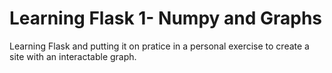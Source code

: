# Learning Flask 1-  Numpy and Graphs
 Learning Flask and putting it on pratice in a personal exercise  to create a site with an interactable  graph.
